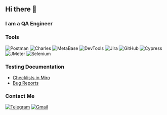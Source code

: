 ## Hi there 👋

### I am a QA Engineer

### Tools
![Postman](https://img.shields.io/badge/-Postman-e5e5e5?style=for-the-badge&logo=postman&logoColor=f26938)
![Charles](https://img.shields.io/badge/-charles-e5e5e5?style=for-the-badge&logo=charles&logoColor=badcef)
![MetaBase](https://img.shields.io/badge/-metabase-e5e5e5?style=for-the-badge&logo=metabase&logoColor=24292f)
![DevTools](https://img.shields.io/badge/-devtools-e5e5e5?style=for-the-badge&logo=googlechrome&logoColor=ff0200)
![Jira](https://img.shields.io/badge/-jira-e5e5e5?style=for-the-badge&logo=jira&logoColor=2480f7)
![GitHub](https://img.shields.io/badge/-github-e5e5e5?style=for-the-badge&logo=github&logoColor=24292f)
![Cypress](https://img.shields.io/badge/-cypress-e5e5e5?style=for-the-badge&logo=cypress&logoColor=00c8aa)
![JMeter](https://img.shields.io/badge/-jmeter-e5e5e5?style=for-the-badge&logo=jmeter&logoColor=d22028)
![Selenium](https://img.shields.io/badge/-Selenium-e5e5e5?style=for-the-badge&logo=Selenium&logoColor=5fbb49)


### Testing Documentation

- [Checklists in Miro](https://miro.com/app/board/uXjVPPuY-Qk=/?share_link_id=716454059165)
- [Bug Reports](https://docs.google.com/document/d/1NPGnstbowIKWlGUNSNChueUCVzW03VV2ECuU__dXpwo/edit?usp=sharing)

### Contact Me
[![Telegram](https://img.shields.io/badge/-telegram-e5e5e5?style=for-the-badge&logo=telegram&logoColor=249cd7)](https://t.me/jaijen)
[![Gmail](https://img.shields.io/badge/-Gmail-e5e5e5?style=for-the-badge&logo=gmail&logoColor=4385f4v)](s.putivskaya@gmail.ru)
